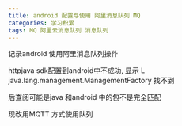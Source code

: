 ```yaml
---
title: android 配置与使用 阿里消息队列 MQ
categories: 学习积累
tags: MQ 阿里云消息队列 消息队列
---
```

记录android 使用阿里消息队列操作

  

httpjava sdk配置到android中不成功, 显示  L java.lang.management.ManagementFactory 找不到  

后查阅可能是java 和android 中的包不是完全匹配

  

现改用MQTT 方式使用队列  


